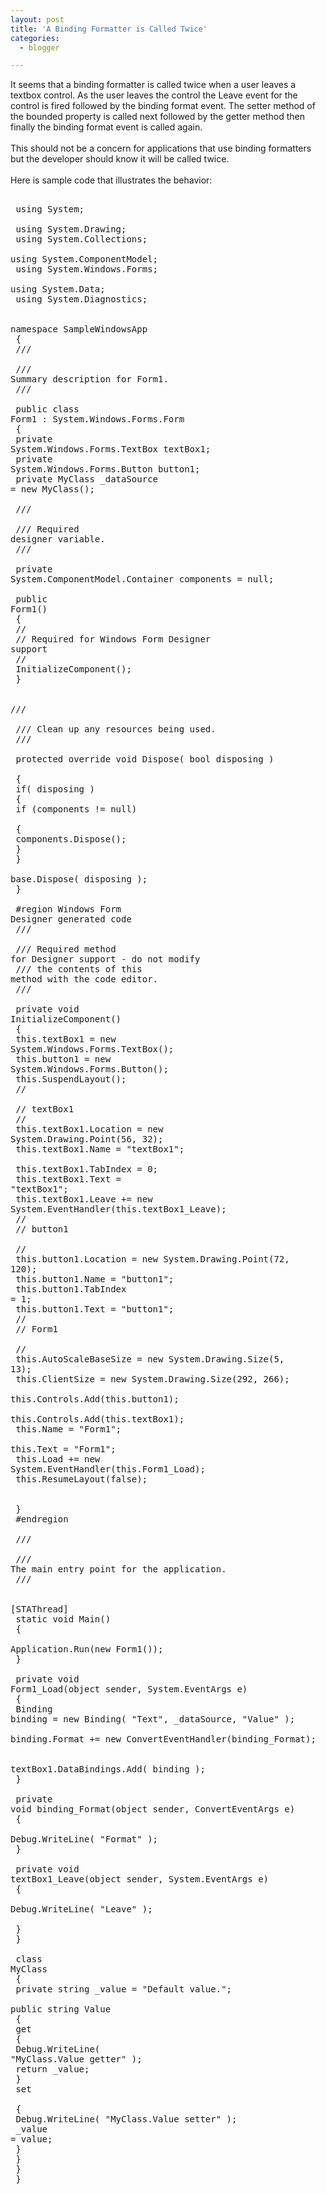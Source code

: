 ```yaml
---
layout: post
title: 'A Binding Formatter is Called Twice'
categories:
  - blogger

---
```


It seems that a binding formatter is called twice when a user leaves a textbox control. As the user leaves the control the Leave event for the control is fired followed by the binding format event. The setter method of the bounded property is called next followed by the getter method then finally the binding format event is called again.
<br />
<br /> This should not be a concern for applications that use binding formatters but the developer should know it will be called twice.
<br />
<br /> Here is sample code that illustrates the behavior:<span style="font-family: monospace"><pre>
<br /> using System;
<br /> using System.Drawing;
<br /> using System.Collections;
<br /> using System.ComponentModel;
<br /> using System.Windows.Forms;
<br /> using System.Data;
<br /> using System.Diagnostics;
<br />
<br /> namespace SampleWindowsApp
<br /> {
<br />     /// <summary>
<br />     /// Summary description for Form1.
<br />     /// </summary>
<br />     public class Form1 : System.Windows.Forms.Form
<br />     {
<br />         private System.Windows.Forms.TextBox textBox1;
<br />         private System.Windows.Forms.Button button1;
<br />         private MyClass _dataSource = new MyClass();
<br />
<br />         /// <summary>
<br />         /// Required designer variable.
<br />         /// </summary>
<br />         private System.ComponentModel.Container components = null;
<br />
<br />         public Form1()
<br />         {
<br />             //
<br />             // Required for Windows Form Designer support
<br />             //
<br />             InitializeComponent();
<br />         }
<br />
<br />         /// <summary>
<br />         /// Clean up any resources being used.
<br />         /// </summary>
<br />         protected override void Dispose( bool disposing )
<br />         {
<br />             if( disposing )
<br />             {
<br />                 if (components != null)
<br />                 {
<br />                     components.Dispose();
<br />                 }
<br />             }
<br />             base.Dispose( disposing );
<br />         }
<br />
<br />         #region Windows Form Designer generated code
<br />         /// <summary>
<br />         /// Required method for Designer support - do not modify
<br />         /// the contents of this method with the code editor.
<br />         /// </summary>
<br />         private void InitializeComponent()
<br />         {
<br />             this.textBox1 = new System.Windows.Forms.TextBox();
<br />             this.button1 = new System.Windows.Forms.Button();
<br />             this.SuspendLayout();
<br />             //
<br />             // textBox1
<br />             //
<br />             this.textBox1.Location = new System.Drawing.Point(56, 32);
<br />             this.textBox1.Name = "textBox1";
<br />             this.textBox1.TabIndex = 0;
<br />             this.textBox1.Text = "textBox1";
<br />             this.textBox1.Leave += new System.EventHandler(this.textBox1_Leave);
<br />             //
<br />             // button1
<br />             //
<br />             this.button1.Location = new System.Drawing.Point(72, 120);
<br />             this.button1.Name = "button1";
<br />             this.button1.TabIndex = 1;
<br />             this.button1.Text = "button1";
<br />             //
<br />             // Form1
<br />             //
<br />             this.AutoScaleBaseSize = new System.Drawing.Size(5, 13);
<br />             this.ClientSize = new System.Drawing.Size(292, 266);
<br />             this.Controls.Add(this.button1);
<br />             this.Controls.Add(this.textBox1);
<br />             this.Name = "Form1";
<br />             this.Text = "Form1";
<br />             this.Load += new System.EventHandler(this.Form1_Load);
<br />             this.ResumeLayout(false);
<br />
<br />         }
<br />         #endregion
<br />
<br />         /// <summary>
<br />         /// The main entry point for the application.
<br />         /// </summary>
<br />         [STAThread]
<br />         static void Main()
<br />         {
<br />             Application.Run(new Form1());
<br />         }
<br />
<br />         private void Form1_Load(object sender, System.EventArgs e)
<br />         {
<br />             Binding binding = new Binding( "Text", _dataSource, "Value" );
<br />             binding.Format += new ConvertEventHandler(binding_Format);
<br />
<br />             textBox1.DataBindings.Add( binding );
<br />         }
<br />
<br />         private void binding_Format(object sender, ConvertEventArgs e)
<br />         {
<br />             Debug.WriteLine( "Format" );
<br />         }
<br />
<br />         private void textBox1_Leave(object sender, System.EventArgs e)
<br />         {
<br />             Debug.WriteLine( "Leave" );
<br />
<br />         }
<br />     }
<br />
<br />     class MyClass
<br />     {
<br />         private string _value = "Default value.";
<br />         public string Value
<br />         {
<br />             get
<br />             {
<br />                 Debug.WriteLine( "MyClass.Value getter" );
<br />                 return _value;
<br />             }
<br />             set
<br />             {
<br />                 Debug.WriteLine( "MyClass.Value setter" );
<br />                 _value = value;
<br />             }
<br />         }
<br />     }
<br /> }
<br /> </pre>
<br /> </span>

